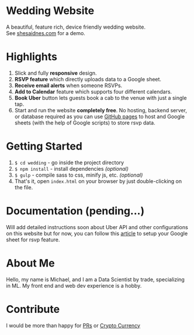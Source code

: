 # Wedding Website
A beautiful, feature rich, device friendly wedding website.  
See [shesaidnes.com](https://www.shesaidnes.com) for a demo.

# Highlights
1. Slick and fully __responsive__ design.
2. __RSVP feature__ which directly uploads data to a Google sheet.
3. __Receive email alerts__ when someone RSVPs.
4. __Add to Calendar__ feature which supports four different calendars.
5. __Book Uber__ button lets guests book a cab to the venue with just a single tap.
6. Start and run the website __completely free__. No hosting, backend server, or database required as you can
use [GitHub pages](https://pages.github.com/) to host and Google sheets (with the help of Google scripts) to store rsvp data.

# Getting Started
1. `$ cd wedding` - go inside the project directory
2. `$ npm install` - install dependencies _(optional)_
3. `$ gulp` - compile sass to css, minify js, etc. _(optional)_
4. That's it, open `index.html` on your browser by just double-clicking on the file.

# Documentation (pending...)
Will add detailed instructions soon about Uber API and other configurations on this website but for now, you can follow
this [article](https://github.com/dwyl/learn-to-send-email-via-google-script-html-no-server) to setup your Google sheet
for rsvp feature.

# About Me
Hello, my name is Michael, and I am a Data Scientist by trade, specializing in ML. My front end and web dev experience is a hobby.

# Contribute
I would be more than happy for [PRs](https://help.github.com/articles/about-pull-requests/) or [Crypto Currency](https://commerce.coinbase.com/checkout/1efcc118-420e-4512-b1f1-713b20c0f09e)
